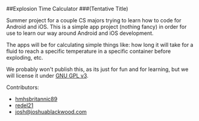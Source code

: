 ##Explosion Time Calculator
###(Tentative Title)

Summer project for a couple CS majors trying to learn how to code for Android and iOS. This is a simple app project (nothing fancy) in order for use to learn our way around Android and iOS development. 

The apps will be for calculating simple things like: how long it will take for a fluid to reach a specific temperature in a specific container before exploding, etc. 

We probably won't publish this, as its just for fun and for learning, but we will license it under [GNU GPL v3](http://opensource.org/licenses/GPL-3.0).

Contributors:

* [hmhsbritannic89](https://code.google.com/u/106714460570118862360/)
* [redel21](https://code.google.com/u/106095362596859713276/)
* [ josh@joshuablackwood.com](https://code.google.com/u/112413285513659589432/)


